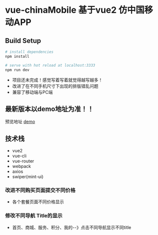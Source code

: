 # vue-chinaMobile 基于vue2 仿中国移动APP

>

## Build Setup

``` bash
# install dependencies
npm install

# serve with hot reload at localhost:3333
npm run dev
```

+ 项目还未完成！感觉写着写着就觉得越写越多！
+ 改进了在不同手机尺寸下出现的排版错乱问题
+ 兼容了移动端与PC端

## 最新版本以demo地址为准！！

预览地址 [demo](http://www.00h5.com)
## 技术栈
+ vue2
+ vue-cli
+ vue-router
+ webpack
+ axios
+ swiper(mint-ui)

### 改进不同购买页面提交不同价格
+ 各个套餐页面不同价格显示
### 修改不同导航 Title的显示
+ 首页、商城、服务、积分、我的--》点击不同导航显示不同title
